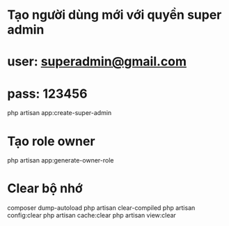 # Tạo người dùng mới với quyền super admin 
# user: superadmin@gmail.com
# pass: 123456
php artisan app:create-super-admin

# Tạo role owner
php artisan app:generate-owner-role


# Clear bộ nhớ 
composer dump-autoload
php artisan clear-compiled
php artisan config:clear
php artisan cache:clear
php artisan view:clear